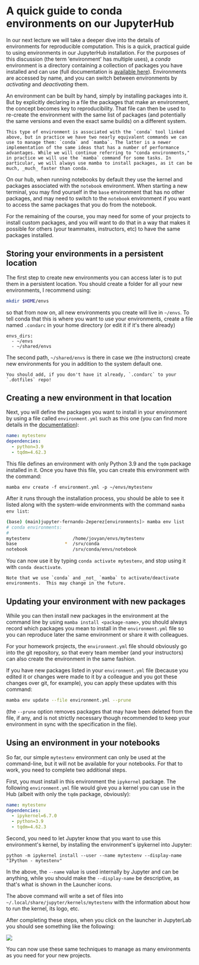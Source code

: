 # A quick guide to conda environments on our JupyterHub

In our next lecture we will take a deeper dive into the details of environments for reproducible computation. This is a quick, practical guide to using environments in our JupyterHub installation. For the purposes of this discussion (the term 'environment' has multiple uses), a _conda_ environment is a directory containing a collection of packages you have installed and can use (full documentation is [available here](https://docs.conda.io/projects/conda/en/latest/user-guide/concepts/environments.html)). Environments are accessed by name, and you can switch between environments by _activating_ and _deactivating_ them.

An environment can be built by hand, simply by installing packages into it. But by explicitly declaring in a file the packages that make an environment, the concept becomes key to reproducibility.  That file can then be used to re-create the environment with the same list of packages (and potentially the same versions and even the exact same builds) on a different system.

```{note}
This type of environment is associated with the `conda` tool linked above, but in practice we have two nearly equivalent commands we can use to manage them: `conda` and `mamba`. The latter is a newer implementation of the same ideas that has a number of performance advantages. While we will continue referring to "conda environments," in practice we will use the `mamba` command for some tasks. In particular, we will always use mamba to install packages, as it can be much, _much_ faster than conda. 
```

On our hub, when running notebooks by default they use the kernel and packages associated with the `notebook` environment. When starting a new terminal, you may find yourself in the `base` environment that has no other packages, and may need to switch to the `notebook` environment if you want to access the same packages that you do from the notebook.

For the remaining of the course, you may need for some of your projects to install custom packages, and you will want to do that in a way that makes it possible for others (your teammates, instructors, etc) to have the same packages installed.

## Storing your environments in a persistent location

The first step to create new environments you can access later is to put them in a persistent location. You should create a folder for all your new environments, I recommend using:

```bash
mkdir $HOME/envs
```

so that from now on, all new environments you create will live in `~/envs`. To tell conda that this is where you want to use your environments, create a file named `.condarc` in your home directory (or edit it if it's there already)

```
envs_dirs:
  - ~/envs
  - ~/shared/envs 
```

The second path, `~/shared/envs` is there in case we (the instructors) create new environments for you in addition to the system default one.

```{tip}
You should add, if you don't have it already, `.condarc` to your `.dotfiles` repo!
```

## Creating a new environment in that location

Next, you will define the packages you want to install in your environment by using a file called `environment.yml` such as this one (you can find more details in the [documentation](https://docs.conda.io/projects/conda/en/latest/user-guide/tasks/manage-environments.html#create-env-file-manually)):

```yaml
name: mytestenv
dependencies:
  - python=3.9
  - tqdm=4.62.3
```

This file defines an environment with only Python 3.9 and the `tqdm` package installed in it. Once you have this file, you can create this environment with the command:

```
mamba env create -f environment.yml -p ~/envs/mytestenv
```

After it runs through the installation process, you should be able to see it listed along with the system-wide environments with the command `mamba env list`:

```bash
(base) (main)jupyter-fernando-2eperez[environments]> mamba env list
# conda environments:
#
mytestenv                /home/jovyan/envs/mytestenv
base                  *  /srv/conda
notebook                 /srv/conda/envs/notebook
```

You can now use it by typing  `conda activate mytestenv`, and stop using it with `conda deactivate`.

```{note}
Note that we use `conda` and _not_ `mamba` to activate/deactivate environments.  This may change in the future.
```

## Updating your environment with new packages

While you can then install new packages in the environment at the command line by using `mamba install <package-name>`, you should always record which packages you mean to install in the `environment.yml` file so you can reproduce later the same environment or share it with colleagues.

For your homework projects, the `environment.yml` file should obviously go into the git repository, so that every team member (and your instructors) can also create the environment in the same fashion.

If you have new packages listed in your `environment.yml` file (because you edited it or changes were made to it by a colleague and you got these changes over git, for example), you can apply these updates with this command:

```bash
mamba env update --file environment.yml --prune
```

(the `--prune` option removes packages that may have been deleted from the file, if any, and is not strictly necessary though recommended to keep your environment in sync with the specification in the file).

## Using an environment in your notebooks

So far, our simple `mytestenv` environment can only be used at the command-line, but it will not be available for your notebooks. For that to work, you need to complete two additional steps.

First, you must install in this environment the `ipykernel` package. The following `environment.yml` file would give you a kernel you can use in the Hub (albeit with only the `tqdm` package, obviously):

```yaml
name: mytestenv
dependencies:
  - ipykernel=6.7.0
  - python=3.9
  - tqdm=4.62.3
```

Second, you need to let Jupyter know that you want to use this environment's kernel, by installing the environment's ipykernel into Jupyter:

```
python -m ipykernel install --user --name mytestenv --display-name "IPython - mytestenv"
```

In the above, the `--name` value is used internally by Jupyter and can be anything, while you should make the `--display-name` be descriptive, as that's what is shown in the Launcher icons.

The above command will write a set of files into `~/.local/share/jupyter/kernels/mytestenv` with the information about how to run the kernel, its logo, etc.

After completing these steps, when you click on the launcher in JupyterLab you should see something like the following:

![](launcher-kernels.png)

You can now use these same techniques to manage as many environments as you need for your new projects.
